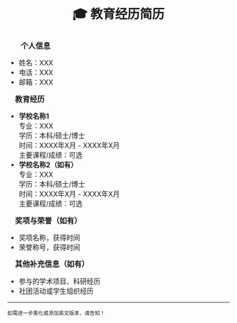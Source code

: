 <!-- 教育经历简历模板，美化版 -->

<div align="center">
  <span style="font-size:2em; font-weight:bold; font-family:黑体;">🎓 教育经历简历</span>
</div>

<br>

<span style="font-size:1.2em; font-weight:bold; font-family:黑体;">🧑‍💼 个人信息</span>
<ul style="font-size:1.1em;">
  <li>姓名：XXX</li>
  <li>电话：XXX</li>
  <li>邮箱：XXX</li>
</ul>

<span style="font-size:1.2em; font-weight:bold; font-family:黑体;">🏫 教育经历</span>
<ul style="font-size:1.1em;">
  <li>
    <b>学校名称1</b><br>
    专业：XXX<br>
    学历：本科/硕士/博士<br>
    时间：XXXX年X月 - XXXX年X月<br>
    主要课程/成绩：可选
  </li>
  <li>
    <b>学校名称2（如有）</b><br>
    专业：XXX<br>
    学历：本科/硕士/博士<br>
    时间：XXXX年X月 - XXXX年X月<br>
    主要课程/成绩：可选
  </li>
</ul>

<span style="font-size:1.2em; font-weight:bold; font-family:黑体;">🏅 奖项与荣誉（如有）</span>
<ul style="font-size:1.1em;">
  <li>奖项名称，获得时间</li>
  <li>荣誉称号，获得时间</li>
</ul>

<span style="font-size:1.2em; font-weight:bold; font-family:黑体;">📌 其他补充信息（如有）</span>
<ul style="font-size:1.1em;">
  <li>参与的学术项目、科研经历</li>
  <li>社团活动或学生组织经历</li>
</ul>

---

<sub>如需进一步美化或添加英文版本，请告知！</sub>